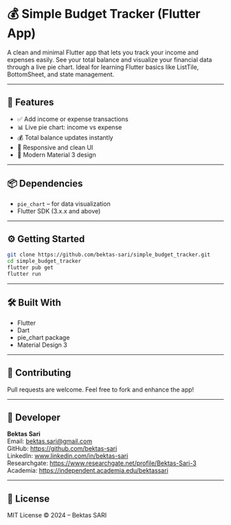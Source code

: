 # 💰 Simple Budget Tracker (Flutter App)

A clean and minimal Flutter app that lets you track your income and expenses easily. 
See your total balance and visualize your financial data through a live pie chart. 
Ideal for learning Flutter basics like ListTile, BottomSheet, and state management.

---

## 🚀 Features

- ✅ Add income or expense transactions  
- 📊 Live pie chart: income vs expense  
- 💰 Total balance updates instantly  
- 🧾 Responsive and clean UI  
- 🎨 Modern Material 3 design

---

## 📦 Dependencies

- `pie_chart` – for data visualization  
- Flutter SDK (3.x.x and above)

---

## ⚙️ Getting Started

```bash
git clone https://github.com/bektas-sari/simple_budget_tracker.git
cd simple_budget_tracker
flutter pub get
flutter run
```

---

## 🛠 Built With

- Flutter  
- Dart  
- pie_chart package  
- Material Design 3

---

## 🙌 Contributing

Pull requests are welcome. Feel free to fork and enhance the app!

---

## 👤 Developer

**Bektas Sari**  
Email: bektas.sari@gmail.com  <br>
GitHub: https://github.com/bektas-sari <br>
LinkedIn: www.linkedin.com/in/bektas-sari <br>
Researchgate: https://www.researchgate.net/profile/Bektas-Sari-3 <br>
Academia: https://independent.academia.edu/bektassari <br>

---

## 📄 License

MIT License © 2024 – Bektas SARI


